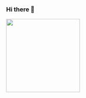 ### Hi there 👋


<div>
  <img height="200rem" src="https://github-readme-stats.vercel.app/api?username=emersonemendes&show_icons=true&theme=transparent"/>
</div>


<!--
- 🔭 I’m currently working on ...
- 🌱 I’m currently learning ...
- 👯 I’m looking to collaborate on ...
- 🤔 I’m looking for help with ...
- 💬 Ask me about ...
- 📫 How to reach me: ...
- 😄 Pronouns: ...
- ⚡ Fun fact: ...
-->
